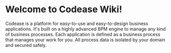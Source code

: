 # Welcome to Codease Wiki!

Codease is a platform for easy-to-use and easy-to-design business applications. It's built on a highly advanced BPM engine to manage any kind of business processes. Each application is defined as a business process that manages your work for you. All process data is isolated by your domain and secured safely.
